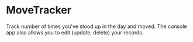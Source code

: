 # MoveTracker

Track number of times you've stood up in the day and moved. The console app also allows you to edit (update, delete) your records. 

